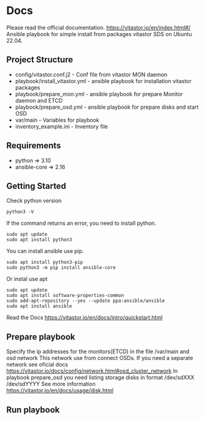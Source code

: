 # Docs
Please read the official documentation.
https://vitastor.io/en/index.html#/
Ansible playbook for simple install from packages vitastor SDS on Ubuntu 22.04. 
## Project Structure
 - config/vitastor.conf.j2 - Conf file from vitastor MON daemon
 - playbook/install_vitastor.yml - ansible playbook for installation vitastor packages 
 - playbook/prepare_mon.yml - ansible playbook for prepare Monitor daemon and ETCD
 - playbook/prepare_osd.yml - ansible playbook for prepare disks and start OSD
 - var/main - Variables for playbook
 - inventory_example.ini - Inventory file
 ## Requirements
 - python => 3.10
 - ansible-core => 2.16

 ## Getting Started
 Check python version
 ```
 python3 -V
 ```
 If the command returns an error, you need to install python. 
 ```
 sudo apt update
 sudo apt install python3
 ``` 
 You can install ansible use pip.

 ```
 sudo apt install python3-pip
 sudo python3 -m pip install ansible-core
 ```
 Or instal use apt

 ```
 sudo apt update
 sudo apt install software-properties-common
 sudo add-apt-repository --yes --update ppa:ansible/ansible
 sudo apt install ansible
 ```
 Read the Docs https://vitastor.io/en/docs/intro/quickstart.html
## Prepare playbook
Specify the ip addresses for the monitors(ETCD) in the file /var/main and osd network
This network use from connect OSDs. If you need a separate network see oficial docs https://vitastor.io/docs/config/network.html#osd_cluster_network
In playbook prepare_osd you need listing storage disks in format /dev/sdXXX /dev/sdYYYY
See more information https://vitastor.io/en/docs/usage/disk.html
## Run playbook
